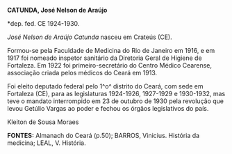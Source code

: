 **CATUNDA, José Nelson de Araújo**

\*dep. fed. CE 1924-1930.

*José Nelson de Araújo Catunda* nasceu em Crateús (CE).

Formou-se pela Faculdade de Medicina do Rio de Janeiro em 1916, e em
1917 foi nomeado inspetor sanitário da Diretoria Geral de Higiene de
Fortaleza. Em 1922 foi primeiro-secretário do Centro Médico Cearense,
associação criada pelos médicos do Ceará em 1913.

Foi eleito deputado federal pelo 1^o^ distrito do Ceará, com sede em
Fortaleza (CE), para as legislaturas 1924-1926, 1927-1929 e 1930-1932,
mas teve o mandato interrompido em 23 de outubro de 1930 pela revolução
que levou Getúlio Vargas ao poder e fechou os órgãos legislativos do
país.

Kleiton de Sousa Moraes

**FONTES:** Almanach do Ceará (p.50); BARROS, Vinicius. História da
medicina; LEAL, V. História.

